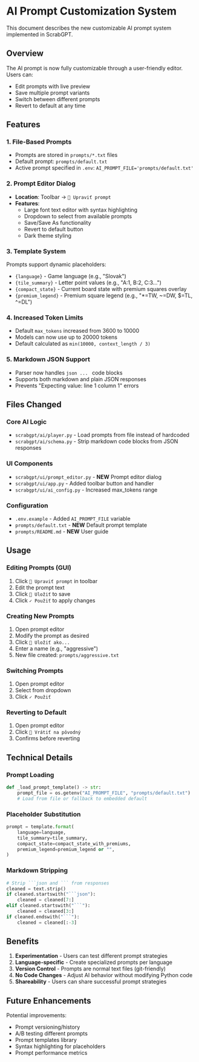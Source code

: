 # AI Prompt Customization System

This document describes the new customizable AI prompt system implemented in ScrabGPT.

## Overview

The AI prompt is now fully customizable through a user-friendly editor. Users can:
- Edit prompts with live preview
- Save multiple prompt variants
- Switch between different prompts
- Revert to default at any time

## Features

### 1. File-Based Prompts
- Prompts are stored in `prompts/*.txt` files
- Default prompt: `prompts/default.txt`
- Active prompt specified in `.env`: `AI_PROMPT_FILE='prompts/default.txt'`

### 2. Prompt Editor Dialog
- **Location**: Toolbar → `📝 Upraviť prompt`
- **Features**:
  - Large font text editor with syntax highlighting
  - Dropdown to select from available prompts
  - Save/Save As functionality
  - Revert to default button
  - Dark theme styling

### 3. Template System
Prompts support dynamic placeholders:
- `{language}` - Game language (e.g., "Slovak")
- `{tile_summary}` - Letter point values (e.g., "A:1, B:2, C:3...")
- `{compact_state}` - Current board state with premium squares overlay
- `{premium_legend}` - Premium square legend (e.g., "*=TW, ~=DW, $=TL, ^=DL")

### 4. Increased Token Limits
- Default `max_tokens` increased from 3600 to 10000
- Models can now use up to 20000 tokens
- Default calculated as `min(10000, context_length / 3)`

### 5. Markdown JSON Support
- Parser now handles ````json ... ```` code blocks
- Supports both markdown and plain JSON responses
- Prevents "Expecting value: line 1 column 1" errors

## Files Changed

### Core AI Logic
- `scrabgpt/ai/player.py` - Load prompts from file instead of hardcoded
- `scrabgpt/ai/schema.py` - Strip markdown code blocks from JSON responses

### UI Components
- `scrabgpt/ui/prompt_editor.py` - **NEW** Prompt editor dialog
- `scrabgpt/ui/app.py` - Added toolbar button and handler
- `scrabgpt/ui/ai_config.py` - Increased max_tokens range

### Configuration
- `.env.example` - Added `AI_PROMPT_FILE` variable
- `prompts/default.txt` - **NEW** Default prompt template
- `prompts/README.md` - **NEW** User guide

## Usage

### Editing Prompts (GUI)
1. Click `📝 Upraviť prompt` in toolbar
2. Edit the prompt text
3. Click `💾 Uložiť` to save
4. Click `✓ Použiť` to apply changes

### Creating New Prompts
1. Open prompt editor
2. Modify the prompt as desired
3. Click `💾 Uložiť ako...`
4. Enter a name (e.g., "aggressive")
5. New file created: `prompts/aggressive.txt`

### Switching Prompts
1. Open prompt editor
2. Select from dropdown
3. Click `✓ Použiť`

### Reverting to Default
1. Open prompt editor
2. Click `🔄 Vrátiť na pôvodný`
3. Confirms before reverting

## Technical Details

### Prompt Loading
```python
def _load_prompt_template() -> str:
    prompt_file = os.getenv("AI_PROMPT_FILE", "prompts/default.txt")
    # Load from file or fallback to embedded default
```

### Placeholder Substitution
```python
prompt = template.format(
    language=language,
    tile_summary=tile_summary,
    compact_state=compact_state_with_premiums,
    premium_legend=premium_legend or "",
)
```

### Markdown Stripping
```python
# Strip ```json and ``` from responses
cleaned = text.strip()
if cleaned.startswith("```json"):
    cleaned = cleaned[7:]
elif cleaned.startswith("```"):
    cleaned = cleaned[3:]
if cleaned.endswith("```"):
    cleaned = cleaned[:-3]
```

## Benefits

1. **Experimentation** - Users can test different prompt strategies
2. **Language-specific** - Create specialized prompts per language
3. **Version Control** - Prompts are normal text files (git-friendly)
4. **No Code Changes** - Adjust AI behavior without modifying Python code
5. **Shareability** - Users can share successful prompt strategies

## Future Enhancements

Potential improvements:
- Prompt versioning/history
- A/B testing different prompts
- Prompt templates library
- Syntax highlighting for placeholders
- Prompt performance metrics
